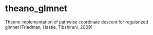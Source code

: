 # theano_glmnet
Theano implementation of pathwise coordinate descent for regularized glmnet [Friedman, Hastie, Tibshirani, 2009]

